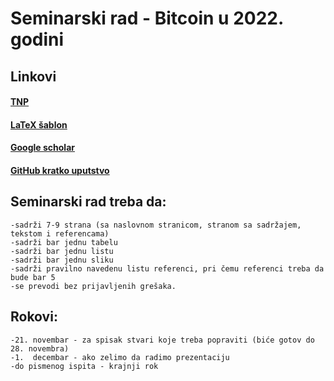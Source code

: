 # Seminarski rad - Bitcoin u 2022. godini

## Linkovi
#### [TNP](http://www.itkomunikacija.matf.bg.ac.rs/TehnickoINaucnoPisanje.html)
#### [LaTeX šablon](http://www.itkomunikacija.matf.bg.ac.rs/tnp/2020/materijali/sablon_za_seminarski_rad.zip)
#### [Google scholar](https://scholar.google.com/)
#### [GitHub kratko uputstvo](http://www.itkomunikacija.matf.bg.ac.rs/tnp/2022/GitHub-kratko_uputstvo.txt)

## Seminarski rad treba da:
    -sadrži 7-9 strana (sa naslovnom stranicom, stranom sa sadržajem, tekstom i referencama)
    -sadrži bar jednu tabelu
    -sadrži bar jednu listu
    -sadrži bar jednu sliku
    -sadrži pravilno navedenu listu referenci, pri čemu referenci treba da bude bar 5
    -se prevodi bez prijavljenih grešaka. 

## Rokovi:
    -21. novembar - za spisak stvari koje treba popraviti (biće gotov do 28. novembra)
    -1.  decembar - ako zelimo da radimo prezentaciju
    -do pismenog ispita - krajnji rok
